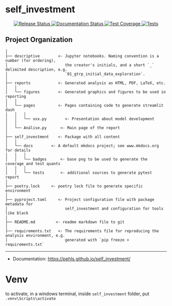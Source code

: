 # self_investment

<p align="center">
<a href="https://pypi.python.org/pypi/mlops_structure">
    <img src="https://img.shields.io/pypi/v/mlops_structure.svg"
        alt = "Release Status">
</a>
<a href="https://pehls.github.io/mlops_structure/">
    <img src="https://img.shields.io/website/https/pehls.github.io/mlops_structure/index.html.svg?label=docs&down_message=unavailable&up_message=available" alt="Documentation Status">
</a>
<a href="https://pehls.github.io/mlops_structure/tests/coverage">
    <img src="./docs/badges/coverage-badge.svg" alt="Test Coverage">
</a>
</a>
<a href="https://pehls.github.io/mlops_structure/tests/report">
    <img src="./docs/badges/tests-badge.svg" alt="Tests">
</a>
</p>

## Project Organization

```
│
├── descriptive        <- Jupyter notebooks. Naming convention is a number (for ordering),
│                         the creator's initials, and a short `_` delimited description, e.g.
│                         `01_gtrp_initial_data_exploration`.
│
├── reports            <- Generated analysis as HTML, PDF, LaTeX, etc.
│   │
│   └── figures        <- Generated graphics and figures to be used in reporting
│   │
│   └── pages          <- Pages containing code to generate streamlit dash
│   │   │ 
│   │   └── xxx.py        <- Presentation about model development
│   │
│   └── Análise.py      <- Main page of the report
│
├── self_investment    <- Package with all content
│   │
│   └── docs        <- A default mkdocs project; see www.mkdocs.org for details
│   │   │ 
│   │   └── badges      <- base png to be used to generate the coverage and test quants
│   │   │ 
│   │   └── tests       <- additional sources to generate pytest report
│
├── poetry.lock     <- poetry lock file to generate specific environment
│
├── pyproject.toml     <- Project configuration file with package metadata for 
│                         self_investment and configuration for tools like black
│
├── README.md         <- readme markdown file to git
│
├── requirements.txt   <- The requirements file for reproducing the analysis environment, e.g.
│                         generated with `pip freeze > requirements.txt`
```

--------

* Documentation: <https://pehls.github.io/self_investment/>

# Venv
to activate, in a windows terminal, inside `self_investment` folder, put `.venv\Scripts\activate`
